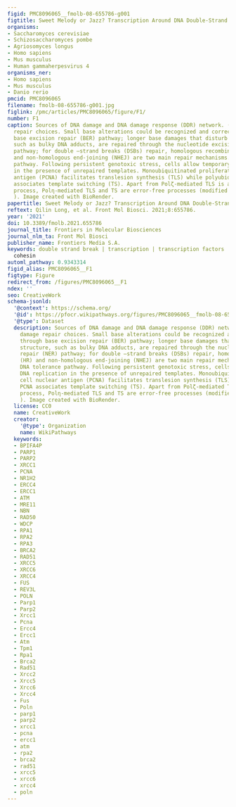 ```yaml
---
figid: PMC8096065__fmolb-08-655786-g001
figtitle: Sweet Melody or Jazz? Transcription Around DNA Double-Strand Breaks
organisms:
- Saccharomyces cerevisiae
- Schizosaccharomyces pombe
- Agriosomyces longus
- Homo sapiens
- Mus musculus
- Human gammaherpesvirus 4
organisms_ner:
- Homo sapiens
- Mus musculus
- Danio rerio
pmcid: PMC8096065
filename: fmolb-08-655786-g001.jpg
figlink: /pmc/articles/PMC8096065/figure/F1/
number: F1
caption: Sources of DNA damage and DNA damage response (DDR) network. (A) DNA damage
  repair choices. Small base alterations could be recognized and corrected through
  base excision repair (BER) pathway; longer base damages that disturb DNA-helix structure,
  such as bulky DNA adducts, are repaired through the nucleotide excision repair (NER)
  pathway; for double –strand breaks (DSBs) repair, homologous recombination (HR)
  and non-homologous end-joining (NHEJ) are two main repair mechanisms. (B) DNA tolerance
  pathway. Following persistent genotoxic stress, cells allow temporary DNA replication
  in the presence of unrepaired templates. Monoubiquitinated proliferating cell nuclear
  antigen (PCNA) facilitates translesion synthesis (TLS) while polyubiquitinated PCNA
  associates template switching (TS). Apart from Polζ-mediated TLS is an error-prone
  process, Polη-mediated TLS and TS are error-free processes (modified from reference
  ). Image created with BioRender.
papertitle: Sweet Melody or Jazz? Transcription Around DNA Double-Strand Breaks.
reftext: Qilin Long, et al. Front Mol Biosci. 2021;8:655786.
year: '2021'
doi: 10.3389/fmolb.2021.655786
journal_title: Frontiers in Molecular Biosciences
journal_nlm_ta: Front Mol Biosci
publisher_name: Frontiers Media S.A.
keywords: double strand break | transcription | transcription factors | helicase |
  cohesin
automl_pathway: 0.9343314
figid_alias: PMC8096065__F1
figtype: Figure
redirect_from: /figures/PMC8096065__F1
ndex: ''
seo: CreativeWork
schema-jsonld:
  '@context': https://schema.org/
  '@id': https://pfocr.wikipathways.org/figures/PMC8096065__fmolb-08-655786-g001.html
  '@type': Dataset
  description: Sources of DNA damage and DNA damage response (DDR) network. (A) DNA
    damage repair choices. Small base alterations could be recognized and corrected
    through base excision repair (BER) pathway; longer base damages that disturb DNA-helix
    structure, such as bulky DNA adducts, are repaired through the nucleotide excision
    repair (NER) pathway; for double –strand breaks (DSBs) repair, homologous recombination
    (HR) and non-homologous end-joining (NHEJ) are two main repair mechanisms. (B)
    DNA tolerance pathway. Following persistent genotoxic stress, cells allow temporary
    DNA replication in the presence of unrepaired templates. Monoubiquitinated proliferating
    cell nuclear antigen (PCNA) facilitates translesion synthesis (TLS) while polyubiquitinated
    PCNA associates template switching (TS). Apart from Polζ-mediated TLS is an error-prone
    process, Polη-mediated TLS and TS are error-free processes (modified from reference
    ). Image created with BioRender.
  license: CC0
  name: CreativeWork
  creator:
    '@type': Organization
    name: WikiPathways
  keywords:
  - BPIFA4P
  - PARP1
  - PARP2
  - XRCC1
  - PCNA
  - NR1H2
  - ERCC4
  - ERCC1
  - ATM
  - MRE11
  - NBN
  - RAD50
  - WDCP
  - RPA1
  - RPA2
  - RPA3
  - BRCA2
  - RAD51
  - XRCC5
  - XRCC6
  - XRCC4
  - FUS
  - REV3L
  - POLN
  - Parp1
  - Parp2
  - Xrcc1
  - Pcna
  - Ercc4
  - Ercc1
  - Atm
  - Tpm1
  - Rpa1
  - Brca2
  - Rad51
  - Xrcc2
  - Xrcc5
  - Xrcc6
  - Xrcc4
  - Fus
  - Poln
  - parp1
  - parp2
  - xrcc1
  - pcna
  - ercc1
  - atm
  - rpa2
  - brca2
  - rad51
  - xrcc5
  - xrcc6
  - xrcc4
  - poln
---
```


